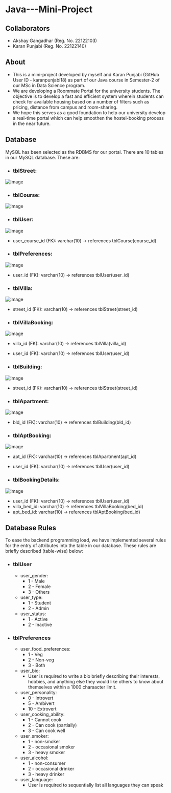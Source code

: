 # Java---Mini-Project  

## Collaborators  
- Akshay Gangadhar (Reg. No. 22122103)  
- Karan Punjabi (Reg. No. 22122140)  

## About  
- This is a mini-project developed by myself and Karan Punjabi (GitHub User ID - karanpunjabi18) as part of our Java course in Semester-2 of our MSc in Data Science program.  
- We are developing a Roommate Portal for the university students. The objective is to develop a fast and efficient system wherein students can check for available housing based on a number of filters such as pricing, distance from campus and room-sharing.  
- We hope this serves as a good foundation to help our university develop a real-time portal which can help smoothen the hostel-booking process in the near future.  

## Database   
MySQL has been selected as the RDBMS for our portal. There are 10 tables in our MySQL database. These are:  
- ### tblStreet:  
![image](https://user-images.githubusercontent.com/118504392/235843172-1bd245ca-4ba4-4224-9b59-1c540b65d727.png)
 
- ### tblCourse:  
![image](https://user-images.githubusercontent.com/118504392/235843256-80c71970-79b2-42bc-a2a2-76b989934e74.png)

- ### tblUser:
![image](https://user-images.githubusercontent.com/118504392/235843327-18960920-d56f-4d50-bf0b-13cd700001af.png)   
  - user_course_id (FK): varchar(10) -> references tblCourse(course_id)  

- ### tblPreferences:  
![image](https://user-images.githubusercontent.com/118504392/235843431-aa468a74-25d0-403b-b9f8-e9a8c5d5e92a.png)  
  - user_id (FK): varchar(10) -> references tblUser(user_id)  

- ### tblVilla:  
![image](https://user-images.githubusercontent.com/118504392/235843471-8e1bdec8-cdba-44b0-8b67-d907940b2f44.png)  
  - street_id (FK): varchar(10) -> references tblStreet(street_id)  
 
- ### tblVillaBooking:  
![image](https://user-images.githubusercontent.com/118504392/235843518-63788ea3-e950-4b8f-9322-3a4935192572.png)   
  - villa_id (FK): varchar(10) -> references tblVilla(villa_id)  
  - user_id (FK): varchar(10) -> references tblUser(user_id)  
 
- ### tblBuilding:  
![image](https://user-images.githubusercontent.com/118504392/235843561-66f02447-d9bb-4df6-b0a3-d9f8acf14bd8.png)  
  - street_id (FK): varchar(10) -> references tblStreet(street_id)  

- ### tblApartment:  
![image](https://user-images.githubusercontent.com/118504392/235843609-380a6f55-c90f-4dd7-82c4-8b880b7f1a0a.png) 
  - bld_id (FK): varchar(10) -> references tblBuilding(bld_id)  

- ### tblAptBooking:  
![image](https://user-images.githubusercontent.com/118504392/235843647-e237fb11-e736-402b-93ec-13288014a070.png)   
  - apt_id (FK): varchar(10) -> references tblApartment(apt_id)  
  - user_id (FK): varchar(10) -> references tblUser(user_id)

- ### tblBookingDetails:  
![image](https://user-images.githubusercontent.com/118504392/235843726-79d44f62-f2a2-4f48-a4c5-e0fe978671fb.png)
  - user_id (FK): varchar(10) -> references tblUser(user_id)  
  - villa_bed_id: varchar(10) -> references tblVillaBooking(bed_id)  
  - apt_bed_id: varchar(10) -> references tblAptBooking(bed_id)  
 
## Database Rules  
To ease the backend programming load, we have implemented several rules for the entry of attributes into the table in our database. These rules are briefly described (table-wise) below:  
- ### tblUser  
  - user_gender:  
    - 1 - Male  
    - 2 - Female  
    - 3 - Others  
  - user_type:  
    - 1 - Student  
    - 2 - Admin  
  - user_status:  
    - 1 - Active  
    - 2 - Inactive  
- ### tblPreferences  
  - user_food_preferences:  
    - 1 - Veg  
    - 2 - Non-veg  
    - 3 - Both  
  - user_bio:  
    - User is required to write a bio briefly describing their interests, hobbies, and anything else they would like others to know about themselves within a 1000 charaacter limit.  
  - user_personality:  
    - 0 - Introvert  
    - 5 - Ambivert  
    - 10 - Extrovert
  - user_cooking_ability:  
    - 1 - Cannot cook  
    - 2 - Can cook (partially)  
    - 3 - Can cook well  
  - user_smoker:  
    - 1 - non-smoker  
    - 2 - occasional smoker  
    - 3 - heavy smoker  
  - user_alcohol:  
    - 1 - non-consumer  
    - 2 - occasional drinker  
    - 3 - heavy drinker  
  - user_language:  
    - User is required to sequentially list all languages they can speak  
 
